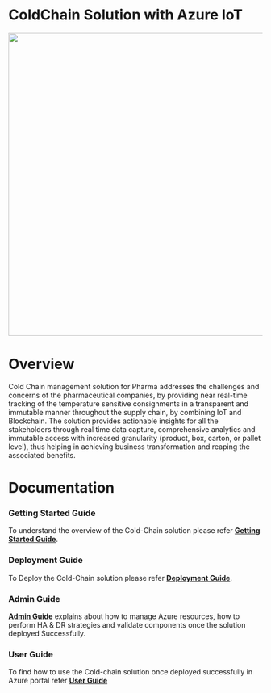 ColdChain Solution with Azure IoT
========
<div align="center">
<img src="https://github.com/SecureColdChain/ColdChain/blob/master/Documentation/images/u96.png" width="600" height="auto"/>
</div>

Overview
========

Cold Chain management solution for Pharma addresses the challenges and concerns of the pharmaceutical companies, by providing near real-time tracking of the temperature sensitive consignments in a transparent and immutable manner throughout the supply chain, by combining IoT and Blockchain. The solution provides actionable insights for all the stakeholders through real time data capture, comprehensive analytics and immutable access with increased granularity (product, box, carton, or pallet level), thus helping in achieving business transformation and reaping the associated benefits.

Documentation
=============

### Getting Started Guide

To understand the overview of the Cold-Chain solution please refer **[Getting Started Guide](https://github.com/sysgain/ColdChain/blob/master/Documentation/getting-started.md)**. 

### Deployment Guide

To Deploy the Cold-Chain solution please refer **[Deployment Guide](https://github.com/sysgain/ColdChain/blob/master/Documentation/deploymentguide.md)**. 

### Admin Guide

**[Admin Guide](https://github.com/sysgain/ColdChain/blob/master/Documentation/admin-guide.md)** explains about how to manage Azure resources, how to perform HA & DR strategies and validate components once the solution deployed Successfully. 

### User Guide

To find how to use the Cold-chain solution once deployed successfully in Azure portal refer **[User Guide](https://github.com/sysgain/ColdChain/blob/master/Documentation/user-guide.md)** 
